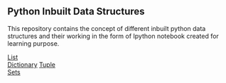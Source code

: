 ## Python Inbuilt Data Structures

This repository contains the concept of different inbuilt python data structures and their working in the form of Ipython notebook created for learning purpose.


                                                                          

[List](https://github.com/asthasharma98/Python-Inbuilt-Data-Structures/blob/main/List/List.ipynb)                 
[Dictionary](https://github.com/asthasharma98/Python-Inbuilt-Data-Structures/blob/main/Dictionary/Dictionary.ipynb) 
[Tuple](https://github.com/asthasharma98/Python-Inbuilt-Data-Structures/blob/main/Tuple/Tuple.ipynb)                
[Sets](https://github.com/asthasharma98/Python-Inbuilt-Data-Structures/blob/main/Sets/Set.ipynb)                    



